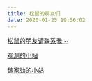 ```yaml
---
title: 松鼠的朋友们
date: 2020-01-25 19:56:02
---
```

[松鼠的朋友请联系我 ~](../about)

[观测的小站](https://arizzer.github.io/Blog.io/)

[魏家劲的小站](https://weijiajin.com/)
